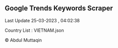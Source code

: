 

## Google Trends Keywords Scraper 
 
Last Update 25-03-2023 , 04:02:38

Country List :
VIETNAM.json



© Abdul Muttaqin 
